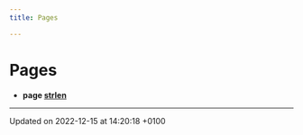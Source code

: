 ```yaml
---
title: Pages

---
```


# Pages




* **page [strlen](Pages/strlen.md#page-strlen)** 



-------------------------------

Updated on 2022-12-15 at 14:20:18 +0100
